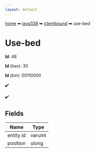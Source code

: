 ```yaml
---
layout: default
---
```


[home](/) ➡ [java338](/protocol/java338) ➡ [clientbound](/protocol/java338/clientbound) ➡ use-bed

# Use-bed

**Id**: 48

**Id** (hex): 30

**Id** (bin): 00110000

✔️

✔️

## Fields

Name | Type
---|---
entity id | varuint
position | ulong

